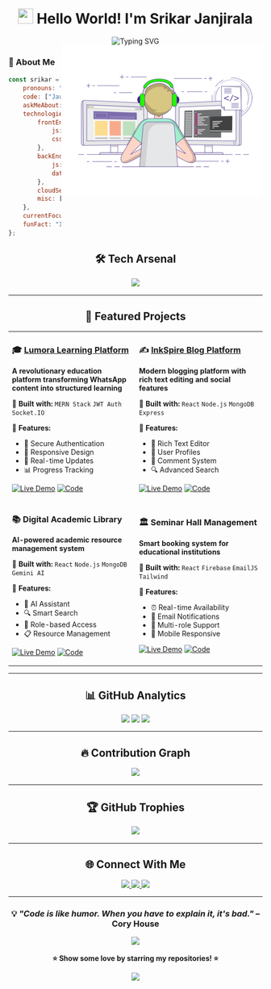 <div align="center">
  
# <img src="https://raw.githubusercontent.com/MartinHeinz/MartinHeinz/master/wave.gif" width="30px" height="30px"> Hello World! I'm **Srikar Janjirala**

<img src="https://readme-typing-svg.demolab.com?font=Fira+Code&size=22&duration=3000&pause=1000&color=00D9FF&center=true&vCenter=true&multiline=true&width=600&height=100&lines=Full+Stack+Developer+%7C+MERN+Enthusiast;Building+Digital+Experiences+That+Matter;Always+Learning%2C+Always+Growing" alt="Typing SVG" />

</div>

<img align="right" alt="Coding" width="400" src="https://raw.githubusercontent.com/devSouvik/devSouvik/master/gif3.gif">

### 🚀 About Me

```javascript
const srikar = {
    pronouns: "He" | "Him",
    code: ["JavaScript", "Python", "Java", "HTML", "CSS"],
    askMeAbout: ["Web Dev", "Tech", "MERN Stack", "Open Source"],
    technologies: {
        frontEnd: {
            js: ["React", "Next.js"],
            css: ["Bootstrap", "Tailwind", "Styled Components"]
        },
        backEnd: {
            js: ["Node", "Express"],
            databases: ["MongoDB", "MySQL", "Firebase"]
        },
        cloudServices: ["Netlify", "Heroku", "Firebase"],
        misc: ["Socket.IO", "REST APIs", "Git", "GitHub Actions"]
    },
    currentFocus: "Building Full Stack Applications",
    funFact: "I debug with console.log() and I'm proud of it!"
};
```

<div align="center">

## 🛠️ **Tech Arsenal**

<img src="https://skillicons.dev/icons?i=js,ts,react,nodejs,express,mongodb,python,java,html,css,bootstrap,tailwind,git,github,firebase&theme=dark" />

</div>

---

<div align="center">

## 🎯 **Featured Projects**

</div>

<table>
<tr>
<td width="50%">

### 🎓 [Lumora Learning Platform](https://lumora-web.netlify.app/)
**A revolutionary education platform transforming WhatsApp content into structured learning**

🔧 **Built with:** `MERN Stack` `JWT Auth` `Socket.IO`

🌟 **Features:**
- 🔐 Secure Authentication
- 📱 Responsive Design  
- 💬 Real-time Updates
- 📊 Progress Tracking

[![Live Demo](https://img.shields.io/badge/Live-Demo-brightgreen?style=for-the-badge&logo=netlify)](https://lumora-web.netlify.app/)
[![Code](https://img.shields.io/badge/Source-Code-blue?style=for-the-badge&logo=github)](#)

</td>
<td width="50%">

### ✍️ [InkSpire Blog Platform](https://inkspire-blog.netlify.app/)
**Modern blogging platform with rich text editing and social features**

🔧 **Built with:** `React` `Node.js` `MongoDB` `Express`

🌟 **Features:**
- 📝 Rich Text Editor
- 👥 User Profiles
- 💬 Comment System
- 🔍 Advanced Search

[![Live Demo](https://img.shields.io/badge/Live-Demo-brightgreen?style=for-the-badge&logo=netlify)](https://inkspire-blog.netlify.app/)
[![Code](https://img.shields.io/badge/Source-Code-blue?style=for-the-badge&logo=github)](#)

</td>
</tr>
<tr>
<td width="50%">

### 📚 Digital Academic Library
**AI-powered academic resource management system**

🔧 **Built with:** `React` `Node.js` `MongoDB` `Gemini AI`

🌟 **Features:**
- 🤖 AI Assistant
- 🔍 Smart Search
- 👥 Role-based Access
- 📋 Resource Management

[![Live Demo](https://img.shields.io/badge/Live-Demo-brightgreen?style=for-the-badge&logo=netlify)](#)
[![Code](https://img.shields.io/badge/Source-Code-blue?style=for-the-badge&logo=github)](#)

</td>
<td width="50%">

### 🏛️ Seminar Hall Management
**Smart booking system for educational institutions**

🔧 **Built with:** `React` `Firebase` `EmailJS` `Tailwind`

🌟 **Features:**
- ⏰ Real-time Availability
- 📧 Email Notifications
- 👥 Multi-role Support
- 📱 Mobile Responsive

[![Live Demo](https://img.shields.io/badge/Live-Demo-brightgreen?style=for-the-badge&logo=netlify)](#)
[![Code](https://img.shields.io/badge/Source-Code-blue?style=for-the-badge&logo=github)](#)

</td>
</tr>
</table>

---

<div align="center">

## 📊 **GitHub Analytics**

<img width="400" src="https://github-readme-stats.vercel.app/api?username=Janjirala-Srikar&show_icons=true&theme=tokyonight&hide_border=true&bg_color=0D1117&title_color=F85D7F&icon_color=F8D866&text_color=C9D1D9&ring_color=F85D7F" />
<img width="400" src="https://github-readme-stats.vercel.app/api/top-langs/?username=Janjirala-Srikar&layout=compact&theme=tokyonight&hide_border=true&bg_color=0D1117&title_color=F85D7F&text_color=C9D1D9" />

<img width="800" src="https://github-readme-streak-stats.herokuapp.com/?user=Janjirala-Srikar&theme=tokyonight&hide_border=true&background=0D1117&stroke=F85D7F&ring=F85D7F&fire=F8D866&currStreakLabel=C9D1D9" />

</div>

---

<div align="center">

## 🔥 **Contribution Graph**

<img src="https://github-readme-activity-graph.vercel.app/graph?username=Janjirala-Srikar&custom_title=Srikar's%20Contribution%20Graph&bg_color=0D1117&color=F85D7F&line=F8D866&point=FFFFFF&area_color=F85D7F&title_color=FFFFFF&area=true" />

</div>

---

<div align="center">

## 🏆 **GitHub Trophies**

<img src="https://github-profile-trophy.vercel.app/?username=Janjirala-Srikar&theme=tokyonight&no-frame=true&column=6&margin-w=15&margin-h=15" />

</div>

---

<div align="center">

## 🌐 **Connect With Me**

<a href="https://www.linkedin.com/in/srikar-janjirala/" target="_blank">
<img src="https://img.shields.io/badge/LinkedIn-0077B5?style=for-the-badge&logo=linkedin&logoColor=white" />
</a>
<a href="https://www.instagram.com/srikar_janjirala" target="_blank">
<img src="https://img.shields.io/badge/Instagram-E4405F?style=for-the-badge&logo=instagram&logoColor=white" />
</a>
<a href="mailto:srikar.janjirala@gmail.com">
<img src="https://img.shields.io/badge/Gmail-D14836?style=for-the-badge&logo=gmail&logoColor=white" />
</a>

</div>

---

<div align="center">

### 💡 *"Code is like humor. When you have to explain it, it's bad."* – Cory House

<img src="https://komarev.com/ghpvc/?username=Janjirala-Srikar&label=Profile%20Views&color=F85D7F&style=for-the-badge" />

**⭐ Show some love by starring my repositories! ⭐**

</div>

<div align="center">
<img src="https://capsule-render.vercel.app/api?type=waving&color=gradient&height=100&section=footer" />
</div>
